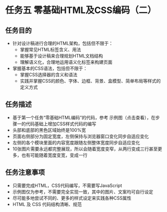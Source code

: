 # 任务五 零基础HTML及CSS编码（二）

## 任务目的

- 针对设计稿进行合理的HTML架构，包括但不限于：
	- 掌握常见HTML标签含义、用法
	- 能够基于设计稿来合理规划HTML文档结构
	- 理解语义化，合理地运用语义化标签来构建页面
- 掌握基本的CSS语法，包括但不限于：
	- 掌握CSS选择器的含义和语法
	- 实践并掌握CSS的颜色、字体、边框、背景、盒模型、简单布局等样式的定义方式

## 任务描述

- 基于第一个任务“零基础HTML编码”的代码，参考 示例图（点击查看），在步骤一的代码基础上增加CSS样式代码的编写
- 头部和底部的黑色区域始终是100%宽
- 页面右侧部分为固定宽度，左侧保持与浏览器窗口变化同步自适应变化
- 左侧的各个模块里面的内容宽度跟随左侧整体宽度同步自适应变化
- 10张图片需要永远都完整展现，所以会随着宽度变窄，从两行变成三行甚至更多，也有可能随着宽度变宽，变成一行

## 任务注意事项

- 只需要完成HTML，CSS代码编写，不需要写JavaScript
- 示例图仅为参考，不需要完全实现一致，其中的图片、文案均可自行设定
- 尽可能多地尝试不同的、更多的样式设定来实践各种CSS属性
- HTML 及 CSS 代码结构清晰、规范